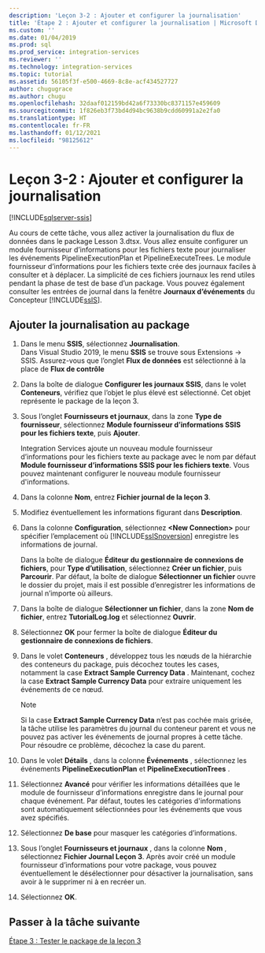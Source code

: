 ```yaml
---
description: 'Leçon 3-2 : Ajouter et configurer la journalisation'
title: 'Étape 2 : Ajouter et configurer la journalisation | Microsoft Docs'
ms.custom: ''
ms.date: 01/04/2019
ms.prod: sql
ms.prod_service: integration-services
ms.reviewer: ''
ms.technology: integration-services
ms.topic: tutorial
ms.assetid: 56105f3f-e500-4669-8c8e-acf434527727
author: chugugrace
ms.author: chugu
ms.openlocfilehash: 32daaf012159bd42a6f73330bc8371157e459609
ms.sourcegitcommit: 1f826eb3f73bd4d94bc9638b9cdd60991a2e2fa0
ms.translationtype: HT
ms.contentlocale: fr-FR
ms.lasthandoff: 01/12/2021
ms.locfileid: "98125612"
---
```

# <a name="lesson-3-2-add-and-configure-logging"></a>Leçon 3-2 : Ajouter et configurer la journalisation

[!INCLUDE[sqlserver-ssis](../includes/applies-to-version/sqlserver-ssis.md)]



Au cours de cette tâche, vous allez activer la journalisation du flux de données dans le package Lesson 3.dtsx. Vous allez ensuite configurer un module fournisseur d’informations pour les fichiers texte pour journaliser les événements PipelineExecutionPlan et PipelineExecuteTrees. Le module fournisseur d’informations pour les fichiers texte crée des journaux faciles à consulter et à déplacer. La simplicité de ces fichiers journaux les rend utiles pendant la phase de test de base d’un package. Vous pouvez également consulter les entrées de journal dans la fenêtre **Journaux d’événements** du Concepteur [!INCLUDE[ssIS](../includes/ssis-md.md)].  
  
## <a name="add-logging-to-the-package"></a>Ajouter la journalisation au package  
  
1.  Dans le menu **SSIS**, sélectionnez **Journalisation**.  
    Dans Visual Studio 2019, le menu **SSIS** se trouve sous Extensions -> SSIS. Assurez-vous que l’onglet **Flux de données** est sélectionné à la place de **Flux de contrôle**
  
2.  Dans la boîte de dialogue **Configurer les journaux SSIS**, dans le volet **Conteneurs**, vérifiez que l’objet le plus élevé est sélectionné. Cet objet représente le package de la leçon 3.
  
3.  Sous l’onglet **Fournisseurs et journaux**, dans la zone **Type de fournisseur**, sélectionnez **Module fournisseur d’informations SSIS pour les fichiers texte**, puis **Ajouter**.  
  
    Integration Services ajoute un nouveau module fournisseur d’informations pour les fichiers texte au package avec le nom par défaut **Module fournisseur d’informations SSIS pour les fichiers texte**. Vous pouvez maintenant configurer le nouveau module fournisseur d'informations.  
  
4.  Dans la colonne **Nom**, entrez **Fichier journal de la leçon 3**.  
  
5.  Modifiez éventuellement les informations figurant dans **Description**.  
  
6.  Dans la colonne **Configuration**, sélectionnez **\<New Connection>** pour spécifier l’emplacement où [!INCLUDE[ssISnoversion](../includes/ssisnoversion-md.md)] enregistre les informations de journal.  
  
    Dans la boîte de dialogue **Éditeur du gestionnaire de connexions de fichiers**, pour **Type d’utilisation**, sélectionnez **Créer un fichier**, puis **Parcourir**. Par défaut, la boîte de dialogue **Sélectionner un fichier** ouvre le dossier du projet, mais il est possible d’enregistrer les informations de journal n’importe où ailleurs.  
  
7.  Dans la boîte de dialogue **Sélectionner un fichier**, dans la zone **Nom de fichier**, entrez **TutorialLog.log** et sélectionnez **Ouvrir**.
  
8.  Sélectionnez **OK** pour fermer la boîte de dialogue **Éditeur du gestionnaire de connexions de fichiers**.  
  
9. Dans le volet **Conteneurs** , développez tous les nœuds de la hiérarchie des conteneurs du package, puis décochez toutes les cases, notamment la case **Extract Sample Currency Data** . Maintenant, cochez la case **Extract Sample Currency Data** pour extraire uniquement les événements de ce nœud.  
  
    > [!NOTE]  
    > Si la case **Extract Sample Currency Data** n’est pas cochée mais grisée, la tâche utilise les paramètres du journal du conteneur parent et vous ne pouvez pas activer les événements de journal propres à cette tâche. Pour résoudre ce problème, décochez la case du parent.
  
10. Dans le volet **Détails** , dans la colonne **Événements** , sélectionnez les événements **PipelineExecutionPlan** et **PipelineExecutionTrees** .  
  
11. Sélectionnez **Avancé** pour vérifier les informations détaillées que le module de fournisseur d’informations enregistre dans le journal pour chaque événement. Par défaut, toutes les catégories d'informations sont automatiquement sélectionnées pour les événements que vous avez spécifiés.  
  
12. Sélectionnez **De base** pour masquer les catégories d’informations.  
  
13. Sous l’onglet **Fournisseurs et journaux** , dans la colonne **Nom** , sélectionnez **Fichier Journal Leçon 3**. Après avoir créé un module fournisseur d’informations pour votre package, vous pouvez éventuellement le désélectionner pour désactiver la journalisation, sans avoir à le supprimer ni à en recréer un.  
  
14. Sélectionnez **OK**.  
  
## <a name="go-to-next-task"></a>Passer à la tâche suivante  
[Étape 3 : Tester le package de la leçon 3](../integration-services/lesson-3-3-testing-the-lesson-3-tutorial-package.md)  
  
